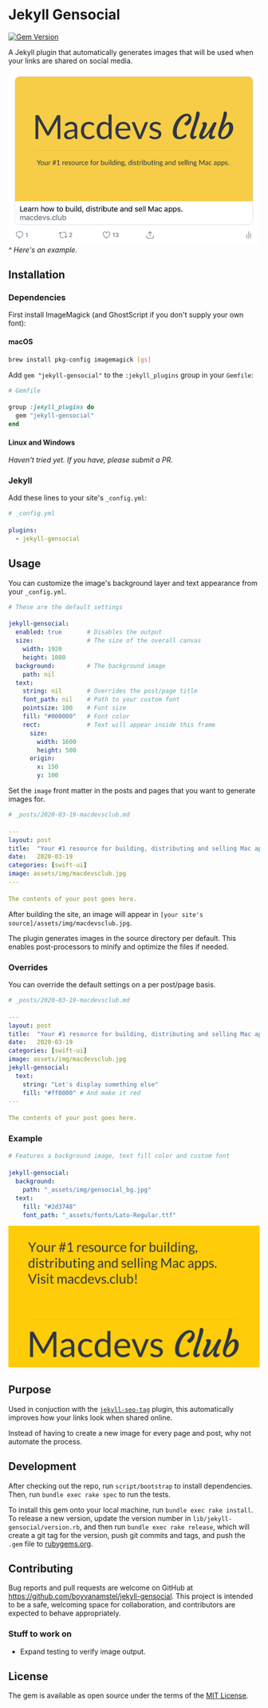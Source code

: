 # Jekyll Gensocial

[![Gem Version](https://badge.fury.io/rb/jekyll-gensocial.svg)](https://badge.fury.io/rb/jekyll-gensocial)

A Jekyll plugin that automatically generates images that will be used when your links are shared on social media.

![An image generated by this plugin](https://raw.githubusercontent.com/boyvanamstel/jekyll-gensocial/master/screenshots/twitter.png)
_^ Here's an example._

## Installation

### Dependencies

First install ImageMagick (and GhostScript if you don't supply your own font):

#### macOS

```bash
brew install pkg-config imagemagick [gs]
```

Add `gem "jekyll-gensocial"` to the `:jekyll_plugins` group in your `Gemfile`:

```ruby
# Gemfile

group :jekyll_plugins do
  gem "jekyll-gensocial"
end
```

#### Linux and Windows

_Haven't tried yet. If you have, please submit a PR._

### Jekyll

Add these lines to your site's `_config.yml`:

```yml
# _config.yml

plugins:
  - jekyll-gensocial
```

## Usage

You can customize the image's background layer and text appearance from your `_config.yml`.

```yaml
# These are the default settings

jekyll-gensocial:
  enabled: true       # Disables the output
  size:               # The size of the overall canvas
    width: 1920
    height: 1080
  background:         # The background image
    path: nil
  text:
    string: nil       # Overrides the post/page title
    font_path: nil    # Path to your custom font
    pointsize: 100    # Font size
    fill: "#000000"   # Font color
    rect:             # Text will appear inside this frame
      size:
        width: 1600
        height: 500
      origin:
        x: 150
        y: 100
```

Set the `image` front matter in the posts and pages that you want to generate images for.

```yaml
# _posts/2020-03-19-macdevsclub.md

---
layout: post
title:  "Your #1 resource for building, distributing and selling Mac apps. Visit macdevs.club!"
date:   2020-03-19
categories: [swift-ui]
image: assets/img/macdevsclub.jpg
---

The contents of your post goes here.
```

After building the site, an image will appear in `[your site's source]/assets/img/macdevsclub.jpg`.

The plugin generates images in the source directory per default. This enables post-processors to minify and optimize the files if needed.

### Overrides

You can override the default settings on a per post/page basis.

```yaml
# _posts/2020-03-19-macdevsclub.md

---
layout: post
title:  "Your #1 resource for building, distributing and selling Mac apps. Visit macdevs.club!"
date:   2020-03-19
categories: [swift-ui]
image: assets/img/macdevsclub.jpg
jekyll-gensocial:
  text:
    string: "Let's display something else"
    fill: "#ff0000" # And make it red
---

The contents of your post goes here.
```

### Example

```yaml
# Features a background image, text fill color and custom font

jekyll-gensocial:
  background:
    path: "_assets/img/gensocial_bg.jpg"
  text:
    fill: "#2d3748"
    font_path: "_assets/fonts/Lato-Regular.ttf"
```

![The settings used by macdevs.club](https://raw.githubusercontent.com/boyvanamstel/jekyll-gensocial/master/screenshots/macdevsclub.jpg)

## Purpose

Used in conjuction with the [`jekyll-seo-tag`](https://github.com/jekyll/jekyll-seo-tag) plugin, this automatically improves how your links look when shared online.

Instead of having to create a new image for every page and post, why not automate the process.

## Development

After checking out the repo, run `script/bootstrap` to install dependencies. Then, run `bundle exec rake spec` to run the tests.

To install this gem onto your local machine, run `bundle exec rake install`. To release a new version, update the version number in `lib/jekyll-gensocial/version.rb`, and then run `bundle exec rake release`, which will create a git tag for the version, push git commits and tags, and push the `.gem` file to [rubygems.org](https://rubygems.org).

## Contributing

Bug reports and pull requests are welcome on GitHub at https://github.com/boyvanamstel/jekyll-gensocial. This project is intended to be a safe, welcoming space for collaboration, and contributors are expected to behave appropriately.

### Stuff to work on

* Expand testing to verify image output.

## License

The gem is available as open source under the terms of the [MIT License](https://opensource.org/licenses/MIT).
